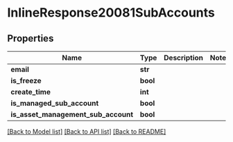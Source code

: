 # InlineResponse20081SubAccounts

## Properties
Name | Type | Description | Notes
------------ | ------------- | ------------- | -------------
**email** | **str** |  | 
**is_freeze** | **bool** |  | 
**create_time** | **int** |  | 
**is_managed_sub_account** | **bool** |  | 
**is_asset_management_sub_account** | **bool** |  | 

[[Back to Model list]](../README.md#documentation-for-models) [[Back to API list]](../README.md#documentation-for-api-endpoints) [[Back to README]](../README.md)

